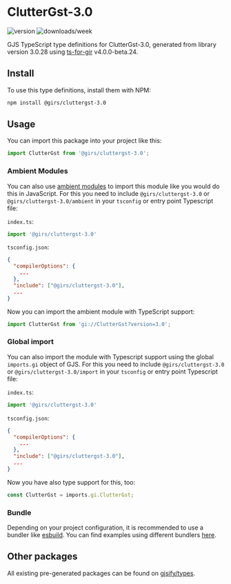 
# ClutterGst-3.0

![version](https://img.shields.io/npm/v/@girs/cluttergst-3.0)
![downloads/week](https://img.shields.io/npm/dw/@girs/cluttergst-3.0)


GJS TypeScript type definitions for ClutterGst-3.0, generated from library version 3.0.28 using [ts-for-gir](https://github.com/gjsify/ts-for-gir) v4.0.0-beta.24.


## Install

To use this type definitions, install them with NPM:
```bash
npm install @girs/cluttergst-3.0
```

## Usage

You can import this package into your project like this:
```ts
import ClutterGst from '@girs/cluttergst-3.0';
```

### Ambient Modules

You can also use [ambient modules](https://github.com/gjsify/ts-for-gir/tree/main/packages/cli#ambient-modules) to import this module like you would do this in JavaScript.
For this you need to include `@girs/cluttergst-3.0` or `@girs/cluttergst-3.0/ambient` in your `tsconfig` or entry point Typescript file:

`index.ts`:
```ts
import '@girs/cluttergst-3.0'
```

`tsconfig.json`:
```json
{
  "compilerOptions": {
    ...
  },
  "include": ["@girs/cluttergst-3.0"],
  ...
}
```

Now you can import the ambient module with TypeScript support: 

```ts
import ClutterGst from 'gi://ClutterGst?version=3.0';
```

### Global import

You can also import the module with Typescript support using the global `imports.gi` object of GJS.
For this you need to include `@girs/cluttergst-3.0` or `@girs/cluttergst-3.0/import` in your `tsconfig` or entry point Typescript file:

`index.ts`:
```ts
import '@girs/cluttergst-3.0'
```

`tsconfig.json`:
```json
{
  "compilerOptions": {
    ...
  },
  "include": ["@girs/cluttergst-3.0"],
  ...
}
```

Now you have also type support for this, too:

```ts
const ClutterGst = imports.gi.ClutterGst;
```

### Bundle

Depending on your project configuration, it is recommended to use a bundler like [esbuild](https://esbuild.github.io/). You can find examples using different bundlers [here](https://github.com/gjsify/ts-for-gir/tree/main/examples).

## Other packages

All existing pre-generated packages can be found on [gjsify/types](https://github.com/gjsify/types).

